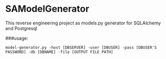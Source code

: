 SAModelGenerator
================
This reverse engineering project as models.py generator for SQLAlchemy and Postgresql

###usage:

    model-generator.py -host [DBSERVER] -user [DBUSER] -pass [DBUSER'S PASSWORD] -db [DBNAME] -file [OUTPUT FILE PATH]
